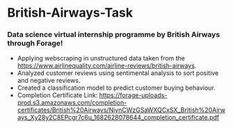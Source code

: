 # British-Airways-Task
### Data science virtual internship programme by British Airways through Forage!
* Applying webscraping in unstructured data taken from the https://www.airlinequality.com/airline-reviews/british-airways.
* Analyzed customer reviews using sentimental analysis to sort positive and negative reviews.
* Created a classification model to predict customer buying behaviour.
* Completion Certificate Link: https://forage-uploads-prod.s3.amazonaws.com/completion-certificates/British%20Airways/NjynCWzGSaWXQCxSX_British%20Airways_Xy28y2C8EPcgr7c6u_1682628078644_completion_certificate.pdf
